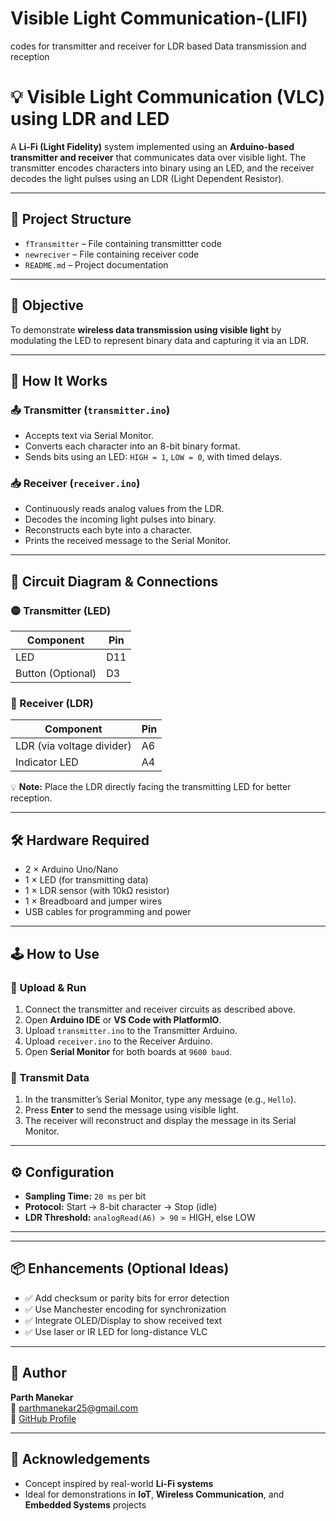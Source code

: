 # Visible Light Communication-(LIFI)
codes for transmitter and receiver for LDR based Data transmission and reception
# 💡 Visible Light Communication (VLC) using LDR and LED

A **Li-Fi (Light Fidelity)** system implemented using an **Arduino-based transmitter and receiver** that communicates data over visible light. The transmitter encodes characters into binary using an LED, and the receiver decodes the light pulses using an LDR (Light Dependent Resistor).

---

## 📁 Project Structure

- `fTransmitter` – File containing transmittter code
- `newreciver` – File containing receiver code
- `README.md` – Project documentation

---

## 🎯 Objective

To demonstrate **wireless data transmission using visible light** by modulating the LED to represent binary data and capturing it via an LDR.

---

## 🧠 How It Works

### 📤 Transmitter (`transmitter.ino`)
- Accepts text via Serial Monitor.
- Converts each character into an 8-bit binary format.
- Sends bits using an LED: `HIGH = 1`, `LOW = 0`, with timed delays.

### 📥 Receiver (`receiver.ino`)
- Continuously reads analog values from the LDR.
- Decodes the incoming light pulses into binary.
- Reconstructs each byte into a character.
- Prints the received message to the Serial Monitor.

---

## 🔌 Circuit Diagram & Connections

### 🟡 Transmitter (LED)
| Component         | Pin  |
|------------------|------|
| LED              | D11  |
| Button (Optional)| D3   |

### 🔵 Receiver (LDR)
| Component         | Pin  |
|------------------|------|
| LDR (via voltage divider) | A6 |
| Indicator LED     | A4   |

💡 **Note:** Place the LDR directly facing the transmitting LED for better reception.

---

## 🛠️ Hardware Required

- 2 × Arduino Uno/Nano
- 1 × LED (for transmitting data)
- 1 × LDR sensor (with 10kΩ resistor)
- 1 × Breadboard and jumper wires
- USB cables for programming and power

---

## 🕹️ How to Use

### 🚀 Upload & Run

1. Connect the transmitter and receiver circuits as described above.
2. Open **Arduino IDE** or **VS Code with PlatformIO**.
3. Upload `transmitter.ino` to the Transmitter Arduino.
4. Upload `receiver.ino` to the Receiver Arduino.
5. Open **Serial Monitor** for both boards at `9600 baud`.

### 📝 Transmit Data

1. In the transmitter’s Serial Monitor, type any message (e.g., `Hello`).
2. Press **Enter** to send the message using visible light.
3. The receiver will reconstruct and display the message in its Serial Monitor.

---

## ⚙️ Configuration

- **Sampling Time:** `20 ms` per bit
- **Protocol:** Start → 8-bit character → Stop (idle)
- **LDR Threshold:** `analogRead(A6) > 90` = HIGH, else LOW

---

---

## 📦 Enhancements (Optional Ideas)

- ✅ Add checksum or parity bits for error detection
- ✅ Use Manchester encoding for synchronization
- ✅ Integrate OLED/Display to show received text
- ✅ Use laser or IR LED for long-distance VLC

---

## 👤 Author

**Parth Manekar**  
📧 parthmanekar25@gmail.com  
🔗 [GitHub Profile](https://github.com/parthmanekar25)

---

## 🙌 Acknowledgements

- Concept inspired by real-world **Li-Fi systems**
- Ideal for demonstrations in **IoT**, **Wireless Communication**, and **Embedded Systems** projects


